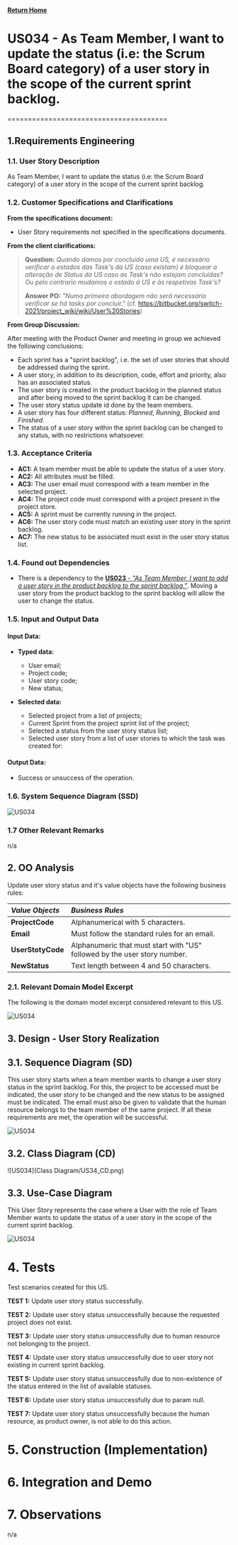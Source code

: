 #### [Return Home](/docs/README.md)

# US034 - As Team Member, I want to update the status (i.e: the Scrum Board category) of a user story in the scope of the current sprint backlog.
=======================================

## **1.Requirements Engineering**

### **1.1. User Story Description**

As Team Member, I want to update the status (i.e: the Scrum Board category) of a user story in the scope of the current
sprint backlog.

### **1.2. Customer Specifications and Clarifications**

**From the specifications document:**

- User Story requirements not specified in the specifications documents.

<p>

**From the client clarifications:**

> **Question:** *Quando damos por concluída uma US, é necessário verificar o estados das Task's da US (caso existam) e
> bloquear a alteração de Status da US caso as Task's não estejam concluídas? Ou pelo contrario mudamos o estado à US e
> às respetivas Task's?*
>
> **Answer PO:** *"Numa primeira abordagem não será necessário verificar se há tasks por concluir."*
> (cf. https://bitbucket.org/switch-2021/project_wiki/wiki/User%20Stories)


**From Group Discussion:**

After meeting with the Product Owner and meeting in group we achieved the following conclusions:

- Each sprint has a "sprint backlog", i.e. the set of user stories that should be addressed during the sprint.
- A user story, in addition to its description, code, effort and priority, also has an associated status.
- The user story is created in the product backlog in the planned status and after being moved to the sprint backlog it
  can be changed.
- The user story status update id done by the team members.
- A user story has four different status:  *Planned*, *Running*, *Blocked* and *Finished*.
- The status of a user story within the sprint backlog can be changed to any status, with no restrictions whatsoever.

### **1.3. Acceptance Criteria**

* **AC1:** A team member must be able to update the status of a user story.
* **AC2:** All attributes must be filled.
* **AC3:** The user email must correspond with a team member in the selected project.
* **AC4:** The project code must correspond with a project present in the project store.
* **AC5:** A sprint must be currently running in the project.
* **AC6:** The user story code must match an existing user story in the sprint backlog.
* **AC7:** The new status to be associated must exist in the user story status list.

### **1.4. Found out Dependencies**

* There is a dependency to the [**US023** - *"As Team Member, I want to add a user story in the product backlog to the
  sprint backlog."*](/docs/sprint-B/US023). Moving a user story from the product backlog to the sprint backlog will
  allow the user to change the status.

### **1.5. Input and Output Data**

#### **Input Data:**

* **Typed data:**
    - User email;
    - Project code;
    - User story code;
    - New status;

* **Selected data:**
    - Selected project from a list of projects;
    - Current Sprint from the project sprint list of the project;
    - Selected a status from the user story status list;
    - Selected user story from a list of user stories to which the task was created for:

#### **Output Data:**

- Success or unsuccess of the operation.

### **1.6. System Sequence Diagram (SSD)**

![US034](SystemSequenceDiagram/US034_SSD.png)

### 1.7 Other Relevant Remarks

n/a

## 2. OO Analysis

Update user story status and it's value objects have the following business rules:

| **_Value Objects_**       | **_Business Rules_**                                                        |
|:--------------------------|:----------------------------------------------------------------------------|
| **ProjectCode**           | Alphanumerical with 5 characters.                                           |
| **Email**                 | Must follow the standard rules for an email.                                | 
| **UserStotyCode**         | Alphanumeric that must start with "US" followed by the user story number.   |
| **NewStatus**             | Text length between 4 and 50 characters.                                    |

### 2.1. Relevant Domain Model Excerpt

The following is the domain model excerpt considered relevant to this US.
</p>

![US034](DomainModel/DomainModelUS034.png)

## 3. Design - User Story Realization

## 3.1. Sequence Diagram (SD)

This user story starts when a team member wants to change a user story status in the sprint backlog. For this, the
project to be accessed must be indicated, the user story to be changed and the new status to be assigned must be
indicated. The email must also be given to validate that the human resource belongs to the team member of the same
project. If all these requirements are met, the operation will be successful.

![US034](SequenceDiagram/US34_SD.png)

## 3.2. Class Diagram (CD)

![US034](Class Diagram/US34_CD.png)

## 3.3. Use-Case Diagram

This User Story represents the case where a User with the role of Team Member wants to update the status of a user story
in the scope of the current sprint backlog.

![US034](UseCaseDiagram/US034_UseCaseDiagram.png)

# 4. Tests

Test scenarios created for this US.
<p></p>

**TEST 1:** Update user story status successfully.
<p></p>

**TEST 2:** Update user story status unsuccessfully because the requested project does not exist.
<p></p>

**TEST 3:** Update user story status unsuccessfully due to human resource not belonging to the project.
<p></p>

**TEST 4:** Update user story status unsuccessfully due to user story not existing in current sprint backlog.
<p></p>

**TEST 5:** Update user story status unsuccessfully due to non-existence of the status entered in the list of available
statuses.
<p></p>

**TEST 6:** Update user story status unsuccessfully due to param null.
<p></p>

**TEST 7:** Update user story status unsuccessfully because the human resource, as product owner, is not able to do this
action.
<p></p>

# 5. Construction (Implementation)

# 6. Integration and Demo

# 7. Observations

n/a


